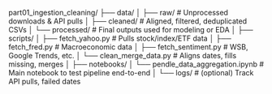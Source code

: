 part01_ingestion_cleaning/
├── data/
│   ├── raw/                             # Unprocessed downloads & API pulls
│   ├── cleaned/                         # Aligned, filtered, deduplicated CSVs
│   └── processed/                       # Final outputs used for modeling or EDA
│
├── scripts/
│   ├── fetch_yahoo.py                   # Pulls stock/index/ETF data
│   ├── fetch_fred.py                    # Macroeconomic data
│   ├── fetch_sentiment.py               # WSB, Google Trends, etc.
│   └── clean_merge_data.py              # Aligns dates, fills missing, merges
│
├── notebooks/
│   └── pendle_data_aggregation.ipynb    # Main notebook to test pipeline end-to-end
│
└── logs/                                # (optional) Track API pulls, failed dates